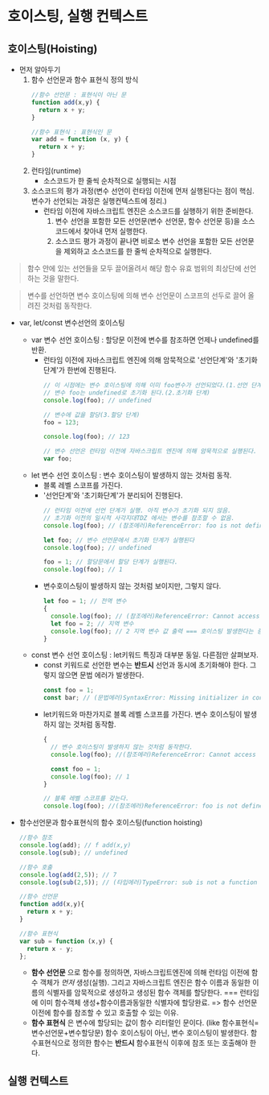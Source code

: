 # 호이스팅, 실행 컨텍스트

## 호이스팅(Hoisting)
- 먼저 알아두기
  1. 함수 선언문과 함수 표현식 정의 방식
      ```javascript
      //함수 선언문 : 표현식이 아닌 문
      function add(x,y) {
        return x + y;
      }

      //함수 표현식 : 표현식인 문
      var add = function (x, y) {
        return x + y;
      }
      ```
  2. 런타임(runtime)
      - 소스코드가 한 줄씩 순차적으로 실행되는 시점
  3. 소스코드의 평가 과정(변수 선언이 런타임 이전에 먼저 실행된다는 점이 핵심. 변수가 선언되는 과정은 실행컨텍스트에 정리.)
      - 런타임 이전에 자바스크립트 엔진은 소스코드를 실행하기 위한 준비한다.
        1. 변수 선언을 포함한 모든 선언문(변수 선언문, 함수 선언문 등)을 소스코드에서 찾아내 먼저 실행한다.
        2. 소스코드 평가 과정이 끝나면 비로소 변수 선언을 포함한 모든 선언문을 제외하고 소스코드를 한 줄씩 순차적으로 실행한다.

> 함수 안에 있는 선언들을 모두 끌어올려서 해당 함수 유효 범위의 최상단에 선언하는 것을 말한다.

> 변수를 선언하면 변수 호이스팅에 의해 변수 선언문이 스코프의 선두로 끌어 올려진 것처럼 동작한다.

- var, let/const 변수선언의 호이스팅
  - var 변수 선언 호이스팅 : 할당문 이전에 변수를 참조하면 언제나 undefined를 반환.
    - 런타임 이전에 자바스크립트 엔진에 의해 암묵적으로 '선언단계'와 '초기화단계'가 한번에 진행된다.
      ```javascript
      // 이 시점에는 변수 호이스팅에 의해 이미 foo변수가 선언되었다.(1.선언 단계)
      // 변수 foo는 undefined로 초기화 된다.(2.초기화 단계)
      console.log(foo); // undefined

      // 변수에 값을 할당(3.할당 단계)
      foo = 123;

      console.log(foo); // 123

      // 변수 선언은 런타임 이전에 자바스크립트 엔진에 의해 암묵적으로 실행된다.
      var foo;
      ```
  - let 변수 선언 호이스팅 : 변수 호이스팅이 발생하지 않는 것처럼 동작.
    - 블록 레벨 스코프를 가진다.
    - '선언단계'와 '초기화단계'가 분리되어 진행된다.
      ```javascript
      // 런타임 이전에 선언 단계가 실행. 아직 변수가 초기화 되지 않음.
      // 초기화 이전의 일시적 사각지대TDZ 에서는 변수를 참조할 수 없음.
      console.log(foo); // (참조에러)ReferenceError: foo is not defined

      let foo; // 변수 선언문에서 초기화 단계가 실행된다
      console.log(foo); // undefined

      foo = 1; // 할당문에서 할당 단계가 실행된다.
      console.log(foo); // 1
      ```
    - 변수호이스팅이 발생하지 않는 것처럼 보이지만, 그렇지 않다.
      ```javascript
      let foo = 1; // 전역 변수
      {
        console.log(foo); // (참조에러)ReferenceError: Cannot access 'foo' before initialization
        let foo = 2; // 지역 변수
        console.log(foo); // 2 지역 변수 값 출력 === 호이스팅 발생한다는 증거.
      }
      ```
  - const 변수 선언 호이스팅 : let키워드 특징과 대부분 동일. 다른점만 살펴보자.
    - const 키워드로 선언한 변수는 **반드시** 선언과 동시에 초기화해야 한다. 그렇지 않으면 문법 에러가 발생한다.
      ```javascript
      const foo = 1;
      const bar; // (문법에러)SyntaxError: Missing initializer in const declaration
      ```
    - let키워드와 마찬가지로 블록 레벨 스코프를 가진다. 변수 호이스팅이 발생하지 않는 것처럼 동작함.
      ```javascript
      {
        // 변수 호이스팅이 발생하지 않는 것처럼 동작한다.
        console.log(foo); //(참조에러)ReferenceError: Cannot access 'foo' before initialization

        const foo = 1;
        console.log(foo); // 1
      }
      
      // 블록 레벨 스코프를 갖는다.
      console.log(foo); //(참조에러)ReferenceError: foo is not defined
      ```

- 함수선언문과 함수표현식의 함수 호이스팅(function hoisting)
  ```javascript
  //함수 참조
  console.log(add); // f add(x,y)
  console.log(sub); // undefined

  //함수 호출
  console.log(add(2,5)); // 7
  console.log(sub(2,5)); // (타입에러)TypeError: sub is not a function

  //함수 선언문
  function add(x,y){
    return x + y;
  }

  //함수 표현식
  var sub = function (x,y) {
    return x - y;
  };
  ```
  - **함수 선언문** 으로 함수를 정의하면, 자바스크립트엔진에 의해 런타임 이전에 함수 객체가 *먼저* 생성(실행). 그리고 자바스크립트 엔진은 함수 이름과 동일한 이름의 식별자를 암묵적으로 생성하고 생성된 함수 객체를 할당한다. === 런타임에 이미 함수객체 생성+함수이름과동일한 식별자에 할당완료. => 함수 선언문 이전에 함수를 참조할 수 있고 호출할 수 있는 이유.
  - **함수 표현식** 은 변수에 할당되는 값이 함수 리터럴인 문이다. (like 함수표현식= 변수선언문+변수할당문) 함수 호이스팅이 아닌, 변수 호이스팅이 발생한다. 함수표현식으로 정의한 함수는 **반드시** 함수표현식 이후에 참조 또는 호출해야 한다.



## 실행 컨텍스트